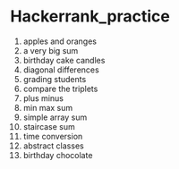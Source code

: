 # Hackerrank_practice
1. apples and oranges
2. a very big sum
3. birthday cake candles
4. diagonal differences
5. grading students
6. compare the triplets
7. plus minus
8. min max sum
9. simple array sum
10. staircase sum
11. time conversion
12. abstract classes
13. birthday chocolate
